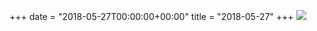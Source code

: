 +++
date = "2018-05-27T00:00:00+00:00"
title = "2018-05-27"
+++
<img class="img-fluid" src="/2018-05-27.jpg" />
